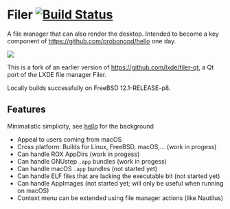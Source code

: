 # Filer [![Build Status](https://travis-ci.com/probonopd/filer.svg)](https://travis-ci.com/probonopd/filer)

A file manager that can also render the desktop. Intended to become a key component of https://github.com/probonopd/hello one day.

![](https://user-images.githubusercontent.com/2480569/91669014-dfcdcf80-eb11-11ea-861f-c6e35ddc6980.png)

This is a fork of an earlier version of https://github.com/lxde/filer-qt, a Qt port of the LXDE file manager Filer.

Locally builds successfully on FreeBSD 12.1-RELEASE-p8.

## Features

Minimalistic simplicity, see [hello](https://github.com/probonopd/hello) for the background

* Appeal to users coming from macOS
* Cross platform: Builds for Linux, FreeBSD, macOS,... (work in progess)
* Can handle ROX AppDirs (work in progess)
* Can handle GNUstep `.app` bundles (work in progess)
* Can handle macOS `.app` bundles (not started yet)
* Can handle ELF files that are lacking the executable bit (not started yet)
* Can handle AppImages (not started yet; will only be useful when running on macOS)
* Context menu can be extended using file manager actions (like Nautilus)
